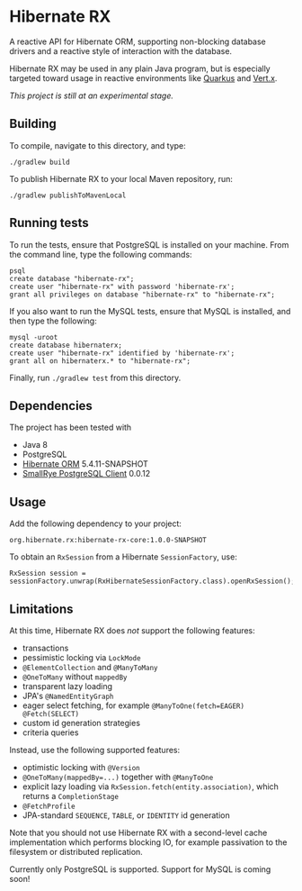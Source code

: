 # Hibernate RX

A reactive API for Hibernate ORM, supporting non-blocking database
drivers and a reactive style of interaction with the database.

Hibernate RX may be used in any plain Java program, but is especially
targeted toward usage in reactive environments like 
[Quarkus](https://quarkus.io/) and [Vert.x](https://vertx.io/).

_This project is still at an experimental stage._

## Building

To compile, navigate to this directory, and type:

    ./gradlew build

To publish Hibernate RX to your local Maven repository, run:

    ./gradlew publishToMavenLocal

## Running tests

To run the tests, ensure that PostgreSQL is installed on your machine.
From the command line, type the following commands:

    psql
    create database "hibernate-rx";
    create user "hibernate-rx" with password 'hibernate-rx';
    grant all privileges on database "hibernate-rx" to "hibernate-rx";

If you also want to run the MySQL tests, ensure that MySQL is installed, 
and then type the following:

    mysql -uroot
    create database hibernaterx;
    create user "hibernate-rx" identified by 'hibernate-rx';
    grant all on hibernaterx.* to "hibernate-rx";

Finally, run `./gradlew test` from this directory.

## Dependencies

The project has been tested with

- Java 8
- PostgreSQL
- [Hibernate ORM](https://hibernate.org/orm/) 5.4.11-SNAPSHOT
- [SmallRye PostgreSQL Client](https://github.com/smallrye/smallrye-reactive-utils) 0.0.12

## Usage

Add the following dependency to your project:

    org.hibernate.rx:hibernate-rx-core:1.0.0-SNAPSHOT

To obtain an `RxSession` from a Hibernate `SessionFactory`, use:

    RxSession session = sessionFactory.unwrap(RxHibernateSessionFactory.class).openRxSession();

## Limitations

At this time, Hibernate RX does _not_ support the following features:

- transactions
- pessimistic locking via `LockMode`
- `@ElementCollection` and `@ManyToMany`
- `@OneToMany` without `mappedBy` 
- transparent lazy loading
- JPA's `@NamedEntityGraph`
- eager select fetching, for example `@ManyToOne(fetch=EAGER) @Fetch(SELECT)`
- custom id generation strategies
- criteria queries

Instead, use the following supported features:

- optimistic locking with `@Version`
- `@OneToMany(mappedBy=...)` together with `@ManyToOne`
- explicit lazy loading via `RxSession.fetch(entity.association)`, which 
  returns a `CompletionStage`
- `@FetchProfile`
- JPA-standard `SEQUENCE`, `TABLE`, or `IDENTITY` id generation

Note that you should not use Hibernate RX with a second-level cache 
implementation which performs blocking IO, for example passivation to the
filesystem or distributed replication.

Currently only PostgreSQL is supported. Support for MySQL is coming soon!
